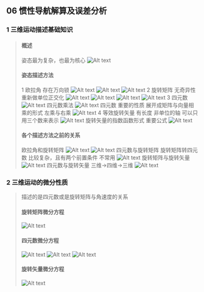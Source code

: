 ## 06 惯性导航解算及误差分析
### 1 三维运动描述基础知识
> #### 概述
> 姿态最为复杂，也最为核心
> ![Alt text](image.png)
> #### 姿态描述方法
>  1 欧拉角 存在万向锁
> ![Alt text](image-1.png)
> ![Alt text](image-2.png)
> ![Alt text](image-3.png)
>  2 旋转矩阵 无奇异性 重新做单位正交化
> ![Alt text](image-4.png)
> ![Alt text](image-5.png)
> ![Alt text](image-7.png)
> ![Alt text](image-8.png)
> 3 四元数
> ![Alt text](image-6.png)
> 四元数乘法
> ![Alt text](image-9.png)
> 四元数 重要的性质 
> 展开成矩阵与向量相乘的形式
> 左乘与右乘
> ![Alt text](image-10.png)
> 4 等效旋转矢量
> 有长度 非单位的轴 可以只用三个数来表示
> ![Alt text](image-11.png)
> 旋转矢量的指数函数形式 重要公式
> ![Alt text](image-12.png)
> #### 各个描述方法之前的关系
> 欧拉角和旋转矩阵
> ![Alt text](image-13.png)
> ![Alt text](image-14.png)
> 四元数与旋转矩阵
> 旋转矩阵转四元数 比较复杂，且有两个前置条件 不常用
> ![Alt text](image-15.png)
> 旋转矩阵与旋转矢量
> ![Alt text](image-16.png)
> 四元数与旋转矢量
> 三维->四维->三维
> ![Alt text](image-17.png)

### 2 三维运动的微分性质
> 描述的是四元数或是旋转矩阵与角速度的关系
> #### 旋转矩阵微分方程
> ![Alt text](image-18.png)
> #### 四元数微分方程
> ![Alt text](image-19.png)
> ![Alt text](image-20.png)
> ![Alt text](image-21.png)
> #### 旋转矢量微分方程
> ![Alt text](image-22.png)